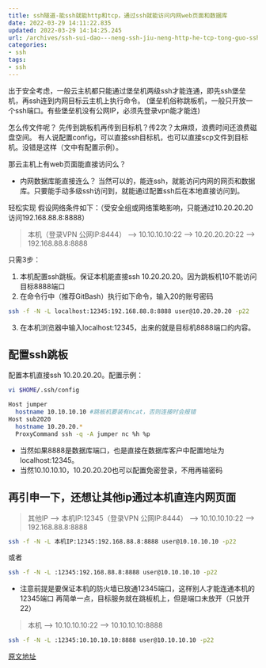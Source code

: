 ```yaml
---
title: ssh隧道-能ssh就能http和tcp，通过ssh就能访问内网web页面和数据库
date: 2022-03-29 14:11:22.835
updated: 2022-03-29 14:14:25.245
url: /archives/ssh-sui-dao---neng-ssh-jiu-neng-http-he-tcp-tong-guo-ssh-jiu-neng-fang-wen-nei-wang-web-ye-mian-he-shu-ju-ku
categories: 
- ssh
tags: 
- ssh
---
```


出于安全考虑，一般云主机都只能通过堡垒机两级ssh才能连通，即先ssh堡垒机，再ssh连到内网目标云主机上执行命令。
(堡垒机俗称跳板机，一般只开放一个ssh端口。有些堡垒机没有公网IP，必须先登录vpn能才能连)

怎么传文件呢？
先传到跳板机再传到目标机？传2次？太麻烦，浪费时间还浪费磁盘空间。
有人说配置config，可以直接ssh目标机，也可以直接scp文件到目标机。没错是这样（文中有配置示例）。

那云主机上有web页面能直接访问么？
- 内网数据库能直接连么？
当然可以的，能连ssh，就能访问内网的网页和数据库。只要能手动多级ssh访问到，就能通过配置ssh后在本地直接访问到。
<!--more-->
轻松实现
假设网络条件如下：（受安全组或网络策略影响，只能通过10.20.20.20访问192.168.88.8:8888）

> 本机（登录VPN 公网IP:8444） --> 10.10.10.10:22 --> 10.20.20.20:22 -->
192.168.88.8:8888

只需3步：

1. 本机配置ssh跳板。保证本机能直接ssh 10.20.20.20。因为跳板机10不能访问目标8888端口
2. 在命令行中（推荐GitBash）执行如下命令，输入20的账号密码
```bash
ssh -f -N -L localhost:12345:192.168.88.8:8888 user@10.20.20.20 -p22
```
3. 在本机浏览器中输入localhost:12345，出来的就是目标机8888端口的内容。
## 配置ssh跳板
配置本机直接ssh 10.20.20.20。配置示例：
```bash
vi $HOME/.ssh/config
```
```bash
Host jumper
  hostname 10.10.10.10 #跳板机要装有ncat，否则连接时会报错
Host sub2020
  hostname 10.20.20.*
  ProxyCommand ssh -q -A jumper nc %h %p
```
- 当然如果8888是数据库端口，也是直接在数据库客户中配置地址为localhost:12345。
- 当然10.10.10.10，10.20.20.20也可以配置免密登录，不用再输密码
## 再引申一下，还想让其他ip通过本机直连内网页面
> 其他IP --> 本机IP:12345（登录VPN 公网IP:8444） --> 10.10.10.10:22 -->
192.168.88.8:8888
```bash
ssh -f -N -L 本机IP:12345:192.168.88.8:8888 user@10.10.10.10 -p22
```
或者
```bash
ssh -f -N -L :12345:192.168.88.8:8888 user@10.10.10.10 -p22
```
- 注意前提是要保证本机的防火墙已放通12345端口，这样别人才能连通本机的12345端口
再简单一点，目标服务就在跳板机上，但是端口未放开（只放开22）

> 本机 --> 10.10.10.10:22 --> 10.10.10.10:8888
```bash
ssh -f -N -L :12345:10.10.10.10:8888 user@10.10.10.10 -p22
```
 
[原文地址](https://blog.csdn.net/liliwang90/article/details/123153893)
